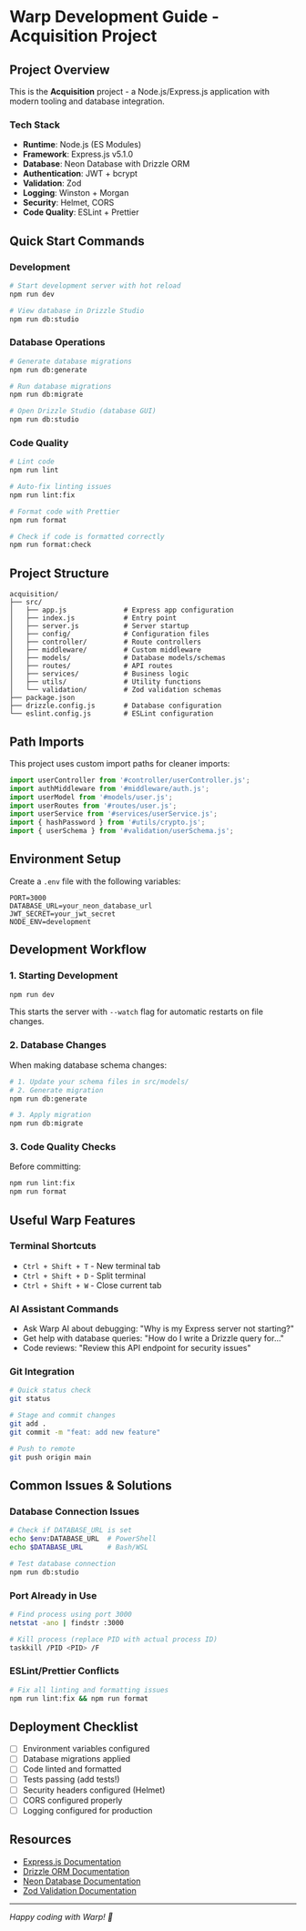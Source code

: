 # Warp Development Guide - Acquisition Project

## Project Overview

This is the **Acquisition** project - a Node.js/Express.js application with modern tooling and database integration.

### Tech Stack

- **Runtime**: Node.js (ES Modules)
- **Framework**: Express.js v5.1.0
- **Database**: Neon Database with Drizzle ORM
- **Authentication**: JWT + bcrypt
- **Validation**: Zod
- **Logging**: Winston + Morgan
- **Security**: Helmet, CORS
- **Code Quality**: ESLint + Prettier

## Quick Start Commands

### Development

```bash
# Start development server with hot reload
npm run dev

# View database in Drizzle Studio
npm run db:studio
```

### Database Operations

```bash
# Generate database migrations
npm run db:generate

# Run database migrations
npm run db:migrate

# Open Drizzle Studio (database GUI)
npm run db:studio
```

### Code Quality

```bash
# Lint code
npm run lint

# Auto-fix linting issues
npm run lint:fix

# Format code with Prettier
npm run format

# Check if code is formatted correctly
npm run format:check
```

## Project Structure

```
acquisition/
├── src/
│   ├── app.js              # Express app configuration
│   ├── index.js            # Entry point
│   ├── server.js           # Server startup
│   ├── config/             # Configuration files
│   ├── controller/         # Route controllers
│   ├── middleware/         # Custom middleware
│   ├── models/             # Database models/schemas
│   ├── routes/             # API routes
│   ├── services/           # Business logic
│   ├── utils/              # Utility functions
│   └── validation/         # Zod validation schemas
├── package.json
├── drizzle.config.js       # Database configuration
└── eslint.config.js        # ESLint configuration
```

## Path Imports

This project uses custom import paths for cleaner imports:

```javascript
import userController from '#controller/userController.js';
import authMiddleware from '#middleware/auth.js';
import userModel from '#models/user.js';
import userRoutes from '#routes/user.js';
import userService from '#services/userService.js';
import { hashPassword } from '#utils/crypto.js';
import { userSchema } from '#validation/userSchema.js';
```

## Environment Setup

Create a `.env` file with the following variables:

```env
PORT=3000
DATABASE_URL=your_neon_database_url
JWT_SECRET=your_jwt_secret
NODE_ENV=development
```

## Development Workflow

### 1. Starting Development

```bash
npm run dev
```

This starts the server with `--watch` flag for automatic restarts on file changes.

### 2. Database Changes

When making database schema changes:

```bash
# 1. Update your schema files in src/models/
# 2. Generate migration
npm run db:generate

# 3. Apply migration
npm run db:migrate
```

### 3. Code Quality Checks

Before committing:

```bash
npm run lint:fix
npm run format
```

## Useful Warp Features

### Terminal Shortcuts

- `Ctrl + Shift + T` - New terminal tab
- `Ctrl + Shift + D` - Split terminal
- `Ctrl + Shift + W` - Close current tab

### AI Assistant Commands

- Ask Warp AI about debugging: "Why is my Express server not starting?"
- Get help with database queries: "How do I write a Drizzle query for..."
- Code reviews: "Review this API endpoint for security issues"

### Git Integration

```bash
# Quick status check
git status

# Stage and commit changes
git add .
git commit -m "feat: add new feature"

# Push to remote
git push origin main
```

## Common Issues & Solutions

### Database Connection Issues

```bash
# Check if DATABASE_URL is set
echo $env:DATABASE_URL  # PowerShell
echo $DATABASE_URL      # Bash/WSL

# Test database connection
npm run db:studio
```

### Port Already in Use

```bash
# Find process using port 3000
netstat -ano | findstr :3000

# Kill process (replace PID with actual process ID)
taskkill /PID <PID> /F
```

### ESLint/Prettier Conflicts

```bash
# Fix all linting and formatting issues
npm run lint:fix && npm run format
```

## Deployment Checklist

- [ ] Environment variables configured
- [ ] Database migrations applied
- [ ] Code linted and formatted
- [ ] Tests passing (add tests!)
- [ ] Security headers configured (Helmet)
- [ ] CORS configured properly
- [ ] Logging configured for production

## Resources

- [Express.js Documentation](https://expressjs.com/)
- [Drizzle ORM Documentation](https://orm.drizzle.team/)
- [Neon Database Documentation](https://neon.tech/docs)
- [Zod Validation Documentation](https://zod.dev/)

---

_Happy coding with Warp! 🚀_
